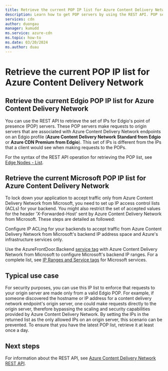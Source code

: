 ```yaml
---
title: Retrieve the current POP IP list for Azure Content Delivery Network| Microsoft Docs
description: Learn how to get POP servers by using the REST API. POP servers make requests to origin servers associated with Azure Content Delivery Network endpoints.
services: cdn
author: duongau
manager: kumudd
ms.service: azure-cdn
ms.topic: how-to
ms.date: 03/20/2024
ms.author: duau
---
```


# Retrieve the current POP IP list for Azure Content Delivery Network

<a name='retrieve-the-current-verizon-pop-ip-list-for-azure-cdn'></a>

<a name='retrieve-the-current-edgio-pop-ip-list-for-azure-cdn'></a>

## Retrieve the current Edgio POP IP list for Azure Content Delivery Network

You can use the REST API to retrieve the set of IPs for Edgio's point of presence (POP) servers. These POP servers make requests to origin servers that are associated with Azure Content Delivery Network endpoints on an Edgio profile (**Azure Content Delivery Network Standard from Edgio** or **Azure CDN Premium from Edgio**). This set of IPs is different from the IPs that a client would see when making requests to the POPs.

For the syntax of the REST API operation for retrieving the POP list, see [Edge Nodes - List](/rest/api/cdn/edge-nodes/list).

<a name='retrieve-the-current-microsoft-pop-ip-list-for-azure-cdn'></a>

## Retrieve the current Microsoft POP IP list for Azure Content Delivery Network

To lock down your application to accept traffic only from Azure Content Delivery Network from Microsoft, you need to set up IP access control lists (ACLs) for your backend. You might also restrict the set of accepted values for the header 'X-Forwarded-Host' sent by Azure Content Delivery Network from Microsoft. These steps are detailed as followed:

Configure IP ACLing for your backends to accept traffic from Azure Content Delivery Network from Microsoft's backend IP address space and Azure's infrastructure services only.

Use the AzureFrontDoor.Backend [service tag](../virtual-network/service-tags-overview.md) with Azure Content Delivery Network from Microsoft to configure Microsoft's backend IP ranges. For a complete list, see [IP Ranges and Service tags](https://www.microsoft.com/en-us/download/details.aspx?id=56519) for Microsoft services.

## Typical use case

For security purposes, you can use this IP list to enforce that requests to your origin server are made only from a valid Edgio POP. For example, if someone discovered the hostname or IP address for a content delivery network endpoint's origin server, one could make requests directly to the origin server, therefore bypassing the scaling and security capabilities provided by Azure Content Delivery Network. By setting the IPs in the returned list as the only allowed IPs on an origin server, this scenario can be prevented. To ensure that you have the latest POP list, retrieve it at least once a day.

## Next steps

For information about the REST API, see [Azure Content Delivery Network REST API](/rest/api/cdn/).
